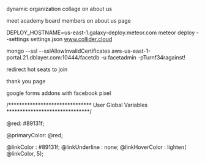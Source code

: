 
dynamic organization collage on about us 


meet academy board members on about us page

    
DEPLOY_HOSTNAME=us-east-1.galaxy-deploy.meteor.com meteor deploy --settings settings.json www.collider.cloud

mongo --ssl --sslAllowInvalidCertificates aws-us-east-1-portal.21.dblayer.com:10444/facetdb -u facetadmin -pTurnf34ragainst!


redirect hot seats to join

thank you page

google forms addons with facebook pixel




/*******************************
     User Global Variables
*******************************/

@red: #89131f;

@primaryColor: @red;


@linkColor           : #89131f;
@linkUnderline       : none;
@linkHoverColor      : lighten( @linkColor, 5);
